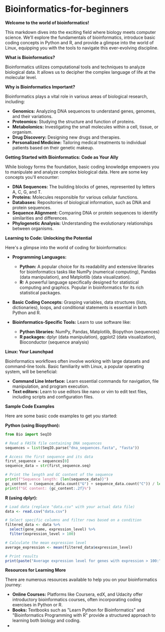 # Bioinformatics-for-beginners


**Welcome to the world of bioinformatics!**

This markdown dives into the exciting field where biology meets computer science. We'll explore the fundamentals of bioinformatics, introduce basic coding concepts in Python and R, and provide a glimpse into the world of Linux, equipping you with the tools to navigate this ever-evolving discipline.

**What is Bioinformatics?**

Bioinformatics utilizes computational tools and techniques to analyze biological data. It allows us to decipher the complex language of life at the molecular level.

**Why is Bioinformatics Important?**

Bioinformatics plays a vital role in various areas of biological research, including:

* **Genomics:** Analyzing DNA sequences to understand genes, genomes, and their variations.
* **Proteomics:** Studying the structure and function of proteins.
* **Metabolomics:** Investigating the small molecules within a cell, tissue, or organism.
* **Drug Discovery:** Designing new drugs and therapies.
* **Personalized Medicine:** Tailoring medical treatments to individual patients based on their genetic makeup.

**Getting Started with Bioinformatics: Code as Your Ally**

While biology forms the foundation, basic coding knowledge empowers you to manipulate and analyze complex biological data. Here are some key concepts you'll encounter:

* **DNA Sequences:** The building blocks of genes, represented by letters A, C, G, and T.
* **Proteins:** Molecules responsible for various cellular functions.
* **Databases:** Repositories of biological information, such as DNA and protein sequences.
* **Sequence Alignment:** Comparing DNA or protein sequences to identify similarities and differences.
* **Phylogenetic Analysis:** Understanding the evolutionary relationships between organisms.

**Learning to Code:  Unlocking the Potential**

Here's a glimpse into the world of coding for bioinformatics:

* **Programming Languages:**
    * **Python:** A popular choice for its readability and extensive libraries for bioinformatics tasks like NumPy (numerical computing), Pandas (data manipulation), and Matplotlib (data visualization).
    * **R:** A powerful language specifically designed for statistical computing and graphics. Popular in bioinformatics for its rich statistical packages.

* **Basic Coding Concepts:** Grasping variables, data structures (lists, dictionaries), loops, and conditional statements is essential in both Python and R.

* **Bioinformatics-Specific Tools:** Learn to use software like:
    * **Python libraries:** NumPy, Pandas, Matplotlib, Biopython (sequences)
    * **R packages:** dplyr (data manipulation), ggplot2 (data visualization), Bioconductor (sequence analysis)

**Linux: Your Launchpad**

Bioinformatics workflows often involve working with large datasets and command-line tools. Basic familiarity with Linux, a popular operating system, will be beneficial:

* **Command Line Interface:** Learn essential commands for navigation, file manipulation, and program execution.
* **Text editors:** Learn to use editors like nano or vim to edit text files, including scripts and configuration files.

**Sample Code Examples**

Here are some basic code examples to get you started:

**Python (using Biopython):**

```python
from Bio import SeqIO

# Read a FASTA file containing DNA sequences
sequences = list(SeqIO.parse("dna_sequences.fasta", "fasta"))

# Access the first sequence and its data
first_sequence = sequences[0]
sequence_data = str(first_sequence.seq)

# Print the length and GC content of the sequence
print(f"Sequence length: {len(sequence_data)}")
gc_content = (sequence_data.count("G") + sequence_data.count("C")) / len(sequence_data) * 100
print(f"GC content: {gc_content:.2f}%")
```

**R (using dplyr):**

```R
# Load data (replace "data.csv" with your actual data file)
data <- read.csv("data.csv")

# Select specific columns and filter rows based on a condition
filtered_data <- data %>%
  select(gene_name, expression_level) %>%
  filter(expression_level > 100)

# Calculate the mean expression level
average_expression <- mean(filtered_data$expression_level)

# Print results
print(paste("Average expression level for genes with expression > 100:", average_expression))
```

**Resources for Learning More**

There are numerous resources available to help you on your bioinformatics journey:

* **Online Courses:** Platforms like Coursera, edX, and Udacity offer introductory bioinformatics courses, often incorporating coding exercises in Python or R.
* **Books:** Textbooks such as "Learn Python for Bioinformatics" and "Bioinformatics Programming with R" provide a structured approach to learning both biology and coding.
*
